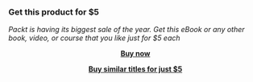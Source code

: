 
### Get this product for $5

<i>Packt is having its biggest sale of the year. Get this eBook or any other book, video, or course that you like just for $5 each</i>


<b><p align='center'>[Buy now](https://packt.link/9781785887260)</p></b>


<b><p align='center'>[Buy similar titles for just $5](https://subscription.packtpub.com/search)</p></b>


